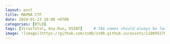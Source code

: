 ```yaml
---
layout: post
title: MAPNA CTF 
date: 2024-01-23 16:00 +0700
categories: [BTLO]
tags: [VirusTotal, Any.Run, OSINT]     # TAG names should always be lowercase
image: ![image](https://github.com/zs0b/zs0b.github.io/assets/118095276/7cb655a5-ffd7-4aa3-a753-54660e63141b)
--- 
```


